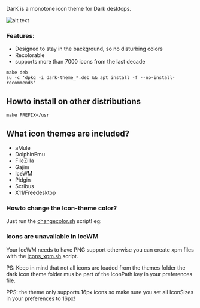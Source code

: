 DarK is a monotone icon theme for Dark desktops.

![alt text](https://gitlab.com/sixsixfive/DarK/raw/master/preview.png)

### Features:

* Designed to stay in the background, so no disturbing colors
* Recolorable
* supports more than 7000 icons from the last decade

```
make deb
su -c 'dpkg -i dark-theme_*.deb && apt install -f --no-install-recommends'
```

## Howto install on other distributions

```
make PREFIX=/usr
```

## What icon themes are included?

* aMule
* DolphinEmu
* FileZilla
* Gajim
* IceWM
* Pidgin
* Scribus
* X11/Freedesktop

### Howto change the Icon-theme color?

Just run the [changecolor.sh](https://gitlab.com/sixsixfive/DarK/blob/master/icons/DarK/changecolor.sh) script! eg:

### Icons are unavailable in IceWM

Your IceWM needs to have PNG support otherwise you can create xpm files with the [icons_xpm.sh](https://gitlab.com/sixsixfive/DarK/blob/master/DarK/Extras/App_themes/icewm/DarK/icons_xpm.sh) script.

PS: Keep in mind that not all icons are loaded from the themes folder the dark icon theme folder mus be part of the IconPath key in your preferences file.

PPS: the theme only supports 16px icons so make sure you set all IconSizes in your preferences to 16px!
